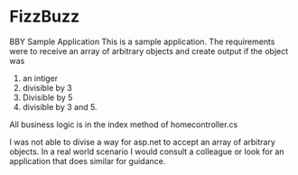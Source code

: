 # FizzBuzz
BBY Sample Application
This is a sample application. The requirements were to receive an array of arbitrary objects and create output if the object was 
1) an intiger 
2) divisible by 3
3) Divisible by 5
4) divisible by 3 and 5.

All business logic is in the index method of homecontroller.cs

I was not able to divise a way for asp.net to accept an array of arbitrary objects. In a real world scenario I would consult a colleague or look for an application that does similar for guidance.
